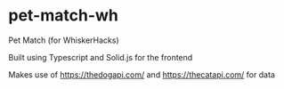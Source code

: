 # pet-match-wh
Pet Match (for WhiskerHacks) 

Built using Typescript and Solid.js for the frontend

Makes use of https://thedogapi.com/ and https://thecatapi.com/ for data
